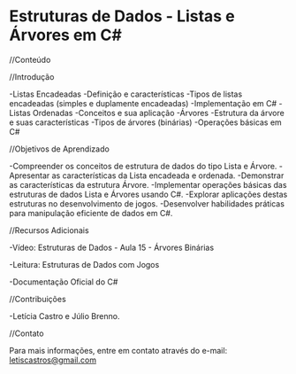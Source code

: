 # Estruturas de Dados - Listas e Árvores em C#

//Conteúdo

//Introdução

-Listas Encadeadas
-Definição e características
-Tipos de listas encadeadas (simples e duplamente encadeadas)
-Implementação em C#
-Listas Ordenadas
-Conceitos e sua aplicação
-Árvores
-Estrutura da árvore e suas características
-Tipos de árvores (binárias)
-Operações básicas em C#


//Objetivos de Aprendizado

-Compreender os conceitos de estrutura de dados do tipo Lista e Árvore.
-Apresentar as características da Lista encadeada e ordenada.
-Demonstrar as características da estrutura Árvore.
-Implementar operações básicas das estruturas de dados Lista e Árvores usando C#.
-Explorar aplicações destas estruturas no desenvolvimento de jogos.
-Desenvolver habilidades práticas para manipulação eficiente de dados em C#.




//Recursos Adicionais

-Vídeo: Estruturas de Dados - Aula 15 - Árvores Binárias

-Leitura: Estruturas de Dados com Jogos

-Documentação Oficial do C#



//Contribuições

-Letícia Castro e Júlio Brenno.


//Contato

Para mais informações, entre em contato através do e-mail: letiscastros@gmail.com
